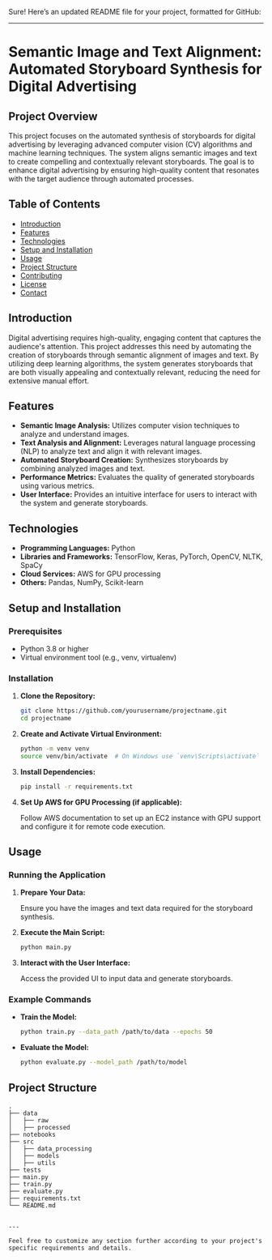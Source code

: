 Sure! Here’s an updated README file for your project, formatted for GitHub:

---

# Semantic Image and Text Alignment: Automated Storyboard Synthesis for Digital Advertising

## Project Overview

This project focuses on the automated synthesis of storyboards for digital advertising by leveraging advanced computer vision (CV) algorithms and machine learning techniques. The system aligns semantic images and text to create compelling and contextually relevant storyboards. The goal is to enhance digital advertising by ensuring high-quality content that resonates with the target audience through automated processes.

## Table of Contents

- [Introduction](#introduction)
- [Features](#features)
- [Technologies](#technologies)
- [Setup and Installation](#setup-and-installation)
- [Usage](#usage)
- [Project Structure](#project-structure)
- [Contributing](#contributing)
- [License](#license)
- [Contact](#contact)

## Introduction

Digital advertising requires high-quality, engaging content that captures the audience's attention. This project addresses this need by automating the creation of storyboards through semantic alignment of images and text. By utilizing deep learning algorithms, the system generates storyboards that are both visually appealing and contextually relevant, reducing the need for extensive manual effort.

## Features

- **Semantic Image Analysis:** Utilizes computer vision techniques to analyze and understand images.
- **Text Analysis and Alignment:** Leverages natural language processing (NLP) to analyze text and align it with relevant images.
- **Automated Storyboard Creation:** Synthesizes storyboards by combining analyzed images and text.
- **Performance Metrics:** Evaluates the quality of generated storyboards using various metrics.
- **User Interface:** Provides an intuitive interface for users to interact with the system and generate storyboards.

## Technologies

- **Programming Languages:** Python
- **Libraries and Frameworks:** TensorFlow, Keras, PyTorch, OpenCV, NLTK, SpaCy
- **Cloud Services:** AWS for GPU processing
- **Others:** Pandas, NumPy, Scikit-learn

## Setup and Installation

### Prerequisites

- Python 3.8 or higher
- Virtual environment tool (e.g., venv, virtualenv)

### Installation

1. **Clone the Repository:**

    ```bash
    git clone https://github.com/yourusername/projectname.git
    cd projectname
    ```

2. **Create and Activate Virtual Environment:**

    ```bash
    python -m venv venv
    source venv/bin/activate  # On Windows use `venv\Scripts\activate`
    ```

3. **Install Dependencies:**

    ```bash
    pip install -r requirements.txt
    ```

4. **Set Up AWS for GPU Processing (if applicable):**

    Follow AWS documentation to set up an EC2 instance with GPU support and configure it for remote code execution.

## Usage

### Running the Application

1. **Prepare Your Data:**

    Ensure you have the images and text data required for the storyboard synthesis.

2. **Execute the Main Script:**

    ```bash
    python main.py
    ```

3. **Interact with the User Interface:**

    Access the provided UI to input data and generate storyboards.

### Example Commands

- **Train the Model:**

    ```bash
    python train.py --data_path /path/to/data --epochs 50
    ```

- **Evaluate the Model:**

    ```bash
    python evaluate.py --model_path /path/to/model
    ```

## Project Structure

```plaintext
.
├── data
│   ├── raw
│   ├── processed
├── notebooks
├── src
│   ├── data_processing
│   ├── models
│   ├── utils
├── tests
├── main.py
├── train.py
├── evaluate.py
├── requirements.txt
└── README.md


---

Feel free to customize any section further according to your project's specific requirements and details.
